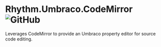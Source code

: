 # Rhythm.Umbraco.CodeMirror ![GitHub](https://img.shields.io/github/license/rhythmagency/Rhythm.CodeMirror)

Leverages CodeMirror to provide an Umbraco property editor for source code editing.
